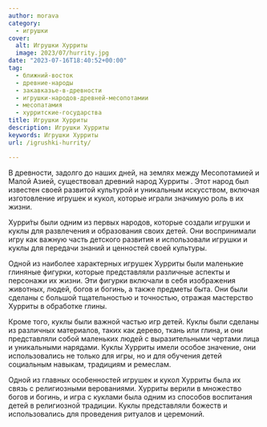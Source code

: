 ```yaml
---
author: morava
category:
  - игрушки
cover:
  alt: Игрушки Хурриты
  image: 2023/07/hurrity.jpg
date: "2023-07-16T18:40:52+00:00"
tag:
  - ближний-восток
  - древние-народы
  - закавказье-в-древности
  - игрушки-народов-древней-месопотамии
  - месопатамия
  - хурритские-государства
title: Игрушки Хурриты
description: Игрушки Хурриты
keywords: Игрушки Хурриты
url: /igrushki-hurrity/

---
```

В древности, задолго до наших дней, на землях между Месопотамией и Малой Азией, существовал древний народ Хурриты . Этот народ был известен своей развитой культурой и уникальным искусством, включая изготовление игрушек и кукол, которые играли значимую роль в их жизни.

Хурри́ты были одним из первых народов, которые создали игрушки и куклы для развлечения и образования своих детей. Они воспринимали игру как важную часть детского развития и использовали игрушки и куклы для передачи знаний и ценностей своей культуры.

Одной из наиболее характерных игрушек Хурриты были маленькие глиняные фигурки, которые представляли различные аспекты и персонажи их жизни. Эти фигурки включали в себя изображения животных, людей, богов и богинь, а также предметы быта. Они были сделаны с большой тщательностью и точностью, отражая мастерство Хурриты в обработке глины.

Кроме того, куклы были важной частью игр детей. Куклы были сделаны из различных материалов, таких как дерево, ткань или глина, и они представляли собой маленьких людей с выразительными чертами лица и уникальными нарядами. Куклы Хурриты имели особое значение, они использовались не только для игры, но и для обучения детей социальным навыкам, традициям и ремеслам.

Одной из главных особенностей игрушек и кукол Хурриты была их связь с религиозными верованиями. Хурриты верили в множество богов и богинь, и игра с куклами была одним из способов воспитания детей в религиозной традиции. Куклы представляли божеств и использовались для проведения ритуалов и церемоний.
